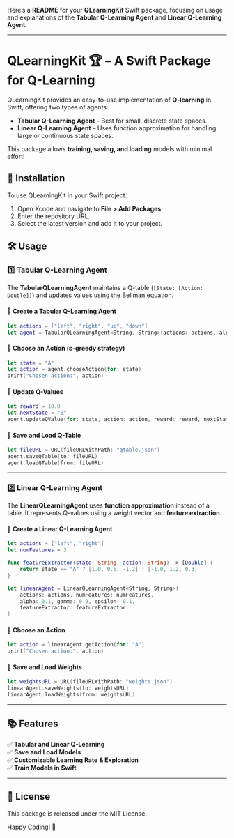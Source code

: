 
Here’s a **README** for your **QLearningKit** Swift package, focusing on usage and explanations of the **Tabular Q-Learning Agent** and **Linear Q-Learning Agent**.  

---

# **QLearningKit** 🏆 – A Swift Package for Q-Learning  

QLearningKit provides an easy-to-use implementation of **Q-learning** in Swift, offering two types of agents:  

- **Tabular Q-Learning Agent** – Best for small, discrete state spaces.  
- **Linear Q-Learning Agent** – Uses function approximation for handling large or continuous state spaces.  

This package allows **training, saving, and loading** models with minimal effort!  

## **🚀 Installation**  
To use QLearningKit in your Swift project:  
1. Open Xcode and navigate to **File > Add Packages**.  
2. Enter the repository URL.  
3. Select the latest version and add it to your project.  

## **🛠 Usage**  

### **1️⃣ Tabular Q-Learning Agent**  
The **TabularQLearningAgent** maintains a Q-table (`[State: [Action: Double]]`) and updates values using the Bellman equation.  

#### **🔹 Create a Tabular Q-Learning Agent**  
```swift
let actions = ["left", "right", "up", "down"]
let agent = TabularQLearningAgent<String, String>(actions: actions, alpha: 0.1, gamma: 0.9, epsilon: 0.1)
```

#### **🔹 Choose an Action** (ε-greedy strategy)  
```swift
let state = "A"
let action = agent.chooseAction(for: state)
print("Chosen action:", action)
```

#### **🔹 Update Q-Values**  
```swift
let reward = 10.0
let nextState = "B"
agent.updateQValue(for: state, action: action, reward: reward, nextState: nextState)
```

#### **🔹 Save and Load Q-Table**  
```swift
let fileURL = URL(fileURLWithPath: "qtable.json")
agent.saveQTable(to: fileURL)
agent.loadQTable(from: fileURL)
```

---

### **2️⃣ Linear Q-Learning Agent**  
The **LinearQLearningAgent** uses **function approximation** instead of a table. It represents Q-values using a weight vector and **feature extraction**.  

#### **🔹 Create a Linear Q-Learning Agent**  
```swift
let actions = ["left", "right"]
let numFeatures = 3

func featureExtractor(state: String, action: String) -> [Double] {
    return state == "A" ? [1.0, 0.5, -1.2] : [-1.0, 1.2, 0.3]
}

let linearAgent = LinearQLearningAgent<String, String>(
    actions: actions, numFeatures: numFeatures,
    alpha: 0.1, gamma: 0.9, epsilon: 0.1,
    featureExtractor: featureExtractor
)
```

#### **🔹 Choose an Action**  
```swift
let action = linearAgent.getAction(for: "A")
print("Chosen action:", action)
```

#### **🔹 Save and Load Weights**  
```swift
let weightsURL = URL(fileURLWithPath: "weights.json")
linearAgent.saveWeights(to: weightsURL)
linearAgent.loadWeights(from: weightsURL)
```

---

## **📚 Features**  
✅ **Tabular and Linear Q-Learning**  
✅ **Save and Load Models**  
✅ **Customizable Learning Rate & Exploration**  
✅ **Train Models in Swift**  

---

## **📜 License**  
This package is released under the MIT License.  

Happy Coding! 🚀

